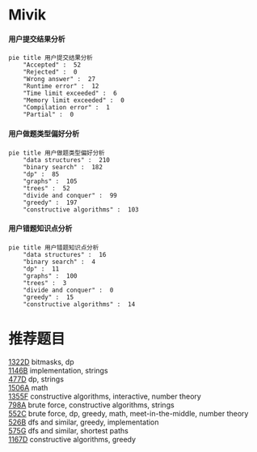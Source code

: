 # Mivik

<!-- tabs:start -->



#### **用户提交结果分析**

```mermaid
pie title 用户提交结果分析
    "Accepted" :  52
    "Rejected" :  0
    "Wrong answer" :  27
    "Runtime error" :  12
    "Time limit exceeded" :  6
    "Memory limit exceeded" :  0
    "Compilation error" :  1
    "Partial" :  0
```

#### **用户做题类型偏好分析**

```mermaid
pie title 用户做题类型偏好分析
    "data structures" :  210
    "binary search" :  182
    "dp" :  85
    "graphs" :  105
    "trees" :  52
    "divide and conquer" :  99
    "greedy" :  197
    "constructive algorithms" :  103
```
#### **用户错题知识点分析**

```mermaid
pie title 用户错题知识点分析
    "data structures" :  16
    "binary search" :  4
    "dp" :  11
    "graphs" :  100
    "trees" :  3
    "divide and conquer" :  0
    "greedy" :  15
    "constructive algorithms" :  14
```



<!-- tabs:end -->
# 推荐题目
[1322D](https://codeforces.com/contest/1322/problem/D)		bitmasks,
                        dp		  
[1146B](https://codeforces.com/contest/1146/problem/B)		implementation,
                        strings		  
[477D](https://codeforces.com/contest/477/problem/D)		dp,
                        strings		  
[1506A](https://codeforces.com/contest/1506/problem/A)		math		  
[1355F](https://codeforces.com/contest/1355/problem/F)		constructive algorithms,
                        interactive,
                        number theory		  
[798A](https://codeforces.com/contest/798/problem/A)		brute force,
                        constructive algorithms,
                        strings		  
[552C](https://codeforces.com/contest/552/problem/C)		brute force,
                        dp,
                        greedy,
                        math,
                        meet-in-the-middle,
                        number theory		  
[526B](https://codeforces.com/contest/526/problem/B)		dfs and similar,
                        greedy,
                        implementation		  
[575G](https://codeforces.com/contest/575/problem/G)		dfs and similar,
                        shortest paths		  
[1167D](https://codeforces.com/contest/1167/problem/D)		constructive algorithms,
                        greedy		  
